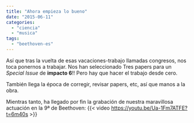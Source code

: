 ```yaml
---
title: "Ahora empieza lo bueno"
date: "2015-06-11"
categories: 
  - "ciencia"
  - "musica"
tags: 
  - "beethoven-es"
---
```


Así que tras la vuelta de esas vacaciones-trabajo llamadas congresos, nos toca ponernos a trabajar. Nos han seleccionado Tres papers para un _Special Issue_ de **impacto 6**!! Pero hay que hacer el trabajo desde cero.

También llega la época de corregir, revisar papers, etc, así que manos a la obra.

Mientras tanto, ha llegado por fin la grabación de nuestra maravillosa actuación en la 9ª de Beethoven: {{< video https://youtu.be/Ua-1Fm7ATFE?t=6m40s >}}
